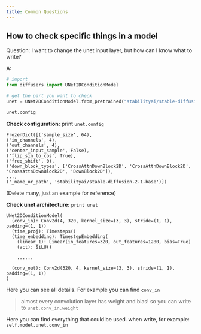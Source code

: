 ```yaml
---
title: Common Questions
---
```

## How to check specific things in a model
Question: I want to change the unet input layer, but how can I know what to write? 

A: 
```python
# import
from diffusers import UNet2DConditionModel

# get the part you want to check
unet = UNet2DConditionModel.from_pretrained("stabilityai/stable-diffusion-2-1-base", subfolder="unet")

unet.config
```

**Check configuration:** 
print `unet.config`

```
FrozenDict([('sample_size', 64), 
('in_channels', 4), 
('out_channels', 4), 
('center_input_sample', False), 
('flip_sin_to_cos', True), 
('freq_shift', 0), 
('down_block_types', ['CrossAttnDownBlock2D', 'CrossAttnDownBlock2D', 'CrossAttnDownBlock2D', 'DownBlock2D']), 
..., 
('_name_or_path', 'stabilityai/stable-diffusion-2-1-base')])
```
(Delete many, just an example for reference)

**Check unet architecture:**
`print unet`

```
UNet2DConditionModel(
  (conv_in): Conv2d(4, 320, kernel_size=(3, 3), stride=(1, 1), padding=(1, 1))
  (time_proj): Timesteps()
  (time_embedding): TimestepEmbedding(
    (linear_1): Linear(in_features=320, out_features=1280, bias=True)
    (act): SiLU()
    
    ......
    
  (conv_out): Conv2d(320, 4, kernel_size=(3, 3), stride=(1, 1), padding=(1, 1))
)
```
Here you can see all details. For example you can find `conv_in`
> almost every convolution layer has weight and bias! so you can write to `unet.conv_in.weight`




Here you can find everything that could be used. when write, for example: `self.model.unet.conv_in`
